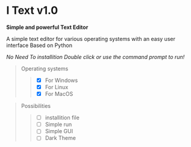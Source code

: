 # I Text v1.0
**Simple and powerful Text Editor**

A simple text editor for various operating systems with an easy user interface
Based on Python

*No Need To installition Double click or use the command prompt to run!*


> Operating systems
>> - [x] For Windows
>> - [x] For Linux
>> - [x] For MacOS

> Possibilities
>> - [ ] installition file
>> - [ ] Simple run
>> - [ ] Simple GUI
>> - [ ] Dark Theme

